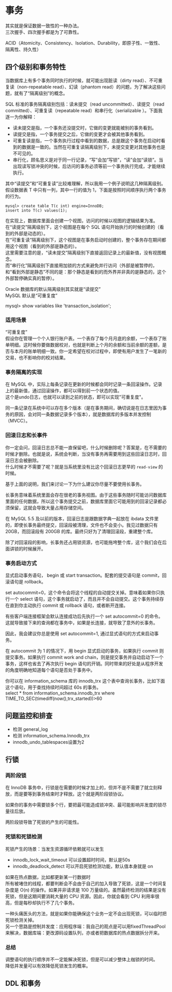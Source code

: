 
# 事务

其实就是保证数据一致性的一种办法。  
三次握手、四次握手都是为了可靠性。  

ACID（Atomicity、Consistency、Isolation、Durability，即原子性、一致性、隔离性、持久性）

## 四个级别和事务特性

当数据库上有多个事务同时执行的时候，就可能出现脏读（dirty read）、不可重复读（non-repeatable read）、幻读（phantom read）的问题，为了解决这些问题，就有了“隔离级别”的概念。

SQL 标准的事务隔离级别包括：读未提交（read uncommitted）、读提交（read committed）、可重复读（repeatable read）和串行化（serializable ）。下面我逐一为你解释：

- 读未提交是指，一个事务还没提交时，它做的变更就能被别的事务看到。  
- 读提交是指，一个事务提交之后，它做的变更才会被其他事务看到。  
- 可重复读是指，一个事务执行过程中看到的数据，总是跟这个事务在启动时看到的数据是一致的。当然在可重复读隔离级别下，未提交变更对其他事务也是不可见的。
- 串行化，顾名思义是对于同一行记录，“写”会加“写锁”，“读”会加“读锁”。当出现读写锁冲突的时候，后访问的事务必须等前一个事务执行完成，才能继续执行。

其中“读提交”和“可重复读”比较难理解，所以我用一个例子说明这几种隔离级别。假设数据表 T 中只有一列，其中一行的值为 1，下面是按照时间顺序执行两个事务的行为。  

```{}
mysql> create table T(c int) engine=InnoDB;
insert into T(c) values(1);
```

在实现上，数据库里面会创建一个视图，访问的时候以视图的逻辑结果为准。  
在“读提交”隔离级别下，这个视图是在每个 SQL 语句开始执行的时候创建的（看到的外部是动态的）。  
在“可重复读”隔离级别下，这个视图是在事务启动时创建的，整个事务存在期间都用这个视图（看到的外部是静态的）。  
这里需要注意的是，“读未提交”隔离级别下直接返回记录上的最新值，没有视图概念。  
而“串行化”隔离级别下直接用加锁的方式来避免并行访问（外部是被暂停的，和“看到外部是静态”不同的是：那个静态是看到的而外界并非真的是静态的，这个外部暂停确实真的暂停）。  

Oracle 数据库的默认隔离级别其实就是“读提交”  
MySQL 默认是“可重复度”  

mysql> show variables like 'transaction_isolation';

### 适用场景

“可重复度”  
假设你在管理一个个人银行账户表。一个表存了每个月月底的余额，一个表存了账单明细。这时候你要做数据校对，也就是判断上个月的余额和当前余额的差额，是否与本月的账单明细一致。你一定希望在校对过程中，即使有用户发生了一笔新的交易，也不影响你的校对结果。

### 事务隔离的实现

在 MySQL 中，实际上每条记录在更新的时候都会同时记录一条回滚操作。记录上的最新值，通过回滚操作，都可以得到前一个状态的值。  
这个是undo日志，也就可以读到之前的状态，即可以实现"可重复度"。

同一条记录在系统中可以存在多个版本（是在事务期间，确切说是在日志里因为事务的原因，会对同一条数据记录多个版本），就是数据库的多版本并发控制（MVCC）。  

### 回滚日志和长事件

你一定会问，回滚日志总不能一直保留吧，什么时候删除呢？答案是，在不需要的时候才删除。也就是说，系统会判断，当没有事务再需要用到这些回滚日志时，回滚日志会被删除。  
什么时候才不需要了呢？就是当系统里没有比这个回滚日志更早的 `read-view` 的时候。  

基于上面的说明，我们来讨论一下为什么建议你尽量不要使用长事务。  

长事务意味着系统里面会存在很老的事务视图。由于这些事务随时可能访问数据库里面的任何数据，所以这个事务提交之前，数据库里面它可能用到的回滚记录都必须保留，这就会导致大量占用存储空间。  

在 MySQL 5.5 及以前的版本，回滚日志是跟数据字典一起放在 ibdata 文件里的，即使长事务最终提交，回滚段被清理，文件也不会变小。我见过数据只有 20GB，而回滚段有 200GB 的库。最终只好为了清理回滚段，重建整个库。

除了对回滚段的影响，长事务还占用锁资源，也可能拖垮整个库，这个我们会在后面讲锁的时候展开。

### 事务启动方式

显式启动事务语句， begin 或 start transaction。配套的提交语句是 commit，回滚语句是 rollback。  

set autocommit=0，这个命令会将这个线程的自动提交关掉。意味着如果你只执行一个 select 语句，这个事务就启动了，而且并不会自动提交。这个事务持续存在直到你主动执行 commit 或 rollback 语句，或者断开连接。

有些客户端连接框架会默认连接成功后先执行一个 set autocommit=0 的命令。这就导致接下来的查询都在事务中，如果是长连接，就导致了意外的长事务。

因此，我会建议你总是使用 set autocommit=1, 通过显式语句的方式来启动事务。

在 autocommit 为 1 的情况下，用 begin 显式启动的事务，如果执行 commit 则提交事务。如果执行 commit work and chain，则是提交事务并自动启动下一个事务，这样也省去了再次执行 begin 语句的开销。同时带来的好处是从程序开发的角度明确地知道每个语句是否处于事务中。

你可以在 information_schema 库的 innodb_trx 这个表中查询长事务，比如下面这个语句，用于查找持续时间超过 60s 的事务。  
select * from information_schema.innodb_trx where TIME_TO_SEC(timediff(now(),trx_started))>60

## 问题监控和排查

- 检测 general_log  
- 检测 information_schema.Innodb_trx  
- innodb_undo_tablespaces设置为2  

## 行锁

### 两阶段锁

在 InnoDB 事务中，行锁是在需要的时候才加上的，但并不是不需要了就立刻释放，而是要等到事务结束时才释放。这个就是两阶段锁协议。

如果你的事务中需要锁多个行，要把最可能造成锁冲突、最可能影响并发度的锁尽量往后放。  

两阶段锁导致了死锁的产生的可能性。  

### 死锁和死锁检测

死锁产生的场景：当发生资源循环依赖就可以发生

- innodb_lock_wait_timeout 可以设置超时时间，默认是50s
- innodb_deadlock_detect 可以开启死锁检测功能，默认值本身就是 on
  
如果在热点数据，比如都更新某一行数据时  
所有被堵住的线程，都要判断会不会由于自己的加入导致了死锁，这是一个时间复杂度是 O(n) 的操作。如果并非请求是 100 万量级的。虽然最终检测的结果是没有死锁，但是这期间要消耗大量的 CPU 资源。因此，你就会看到 CPU 利用率很高，但是每秒却执行不了几个事务。

一种头痛医头的方法，就是如果你能确保这个业务一定不会出现死锁，可以临时把死锁检测关掉。  
另一个思路是控制并发度：应用程序端：我自己的观点是可以用fixedThreadPool来解决，数据库端：更改源码设置队列，亦或者把数据库的热点数据拆分开来。  

### 总结

调整语句的执行顺序并不一定能解决死锁，但是可以减少整体上枷锁的时间。  
降低并发量可以有效降低死锁发生的概率。  

## DDL 和事务
